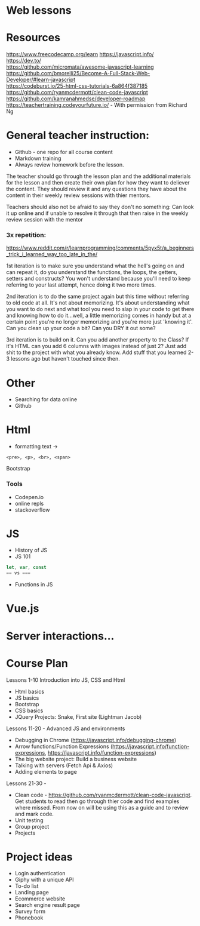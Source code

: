 # Web lessons

# Resources
https://www.freecodecamp.org/learn
https://javascript.info/  
https://dev.to/   
https://github.com/micromata/awesome-javascript-learning  
https://github.com/bmorelli25/Become-A-Full-Stack-Web-Developer/#learn-javascript  
https://codeburst.io/25-html-css-tutorials-6a864f387185  
https://github.com/ryanmcdermott/clean-code-javascript  
https://github.com/kamranahmedse/developer-roadmap  
https://teachertraining.codeyourfuture.io/ - With permission from Richard Ng

# General teacher instruction:
- Github - one repo for all course content
- Markdown training
- Always review homework before the lesson. 

The teacher should go through the lesson plan and the additional materials for the lesson and then create their own plan for how they want to deliever the content. They should review it and any questions they have about the content in their weekly review sessions with thier mentors.

Teachers should also not be afraid to say they don't no something: Can look it up online and if unable to resolve it through that then raise in the weekly review session with the mentor

### 3x repetition:
https://www.reddit.com/r/learnprogramming/comments/5pyx5t/a_beginners_trick_i_learned_way_too_late_in_the/

1st iteration is to make sure you understand what the hell's going on and can repeat it, do you understand the functions, the loops, the getters, setters and constructs? You won't understand because you'll need to keep referring to your last attempt, hence doing it two more times.

2nd iteration is to do the same project again but this time without referring to old code at all. It's not about memorizing. It's about understanding what you want to do next and what tool you need to slap in your code to get there and knowing how to do it...well, a little memorizing comes in handy but at a certain point you're no longer memorizing and you're more just 'knowing it'. Can you clean up your code a bit? Can you DRY it out some?

3rd iteration is to build on it. Can you add another property to the Class? If it's HTML can you add 6 columns with images instead of just 2? Just add shit to the project with what you already know. Add stuff that you learned 2-3 lessons ago but haven't touched since then.


# Other
- Searching for data online
- Github


# Html
- formatting text ->
```
<pre>, <p>, <br>, <span>
```

Bootstrap

### Tools
- Codepen.io
- online repls
- stackoverflow



# JS 
- History of JS
- JS 101
```js
let, var, const
== vs ===
```
- Functions in JS


# Vue.js


# Server interactions...





# Course Plan
Lessons 1-10 Introduction into JS, CSS and Html
- Html basics
- JS basics
- Bootstrap
- CSS basics
- JQuery
Projects: Snake, First site (Lightman Jacob)

Lessons 11-20 - Advanced JS and environments
- Debugging in Chrome (https://javascript.info/debugging-chrome)
- Arrow functions/Function Expressions  (https://javascript.info/function-expressions, https://javascript.info/function-expressions)
- The big website project: Build a business website
- Talking with servers  (Fetch Api & Axios)
- Adding elements to page

Lessons 21-30 -
- Clean code - https://github.com/ryanmcdermott/clean-code-javascript. Get students to read then go through thier code and find examples where missed. From now on will be using this as a guide and to review and mark code.
- Unit testing
- Group project
- Projects


# Project ideas
- Login authentication 
- Giphy with a unique API
- To-do list
- Landing page
- Ecommerce website
- Search engine result page
- Survey form
- Phonebook

